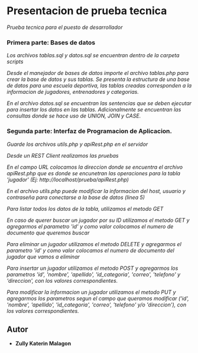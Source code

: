 # Presentacion de prueba tecnica

_Prueba tecnica para el puesto de desarrollador_


### Primera parte: Bases de datos


_Los archivos tablas.sql y datos.sql se encuentran dentro de la carpeta scripts_

_Desde el manejador de bases de datos importe el archivo tablas.php para crear la base de datos y sus tablas. Se presenta la estructura de una base de datos para una escuela deportiva, las tablas creadas corresponden a la informacion de jugadores, entrenadores y categorias._

_En el archivo datos.sql se encuentran las sentencias que se deben ejecutar para insertar los datos en las tablas. Adicionalmente se encuentran las consultas donde se hace uso de UNION, JOIN y CASE._

### Segunda parte: Interfaz de Programacion de Aplicacion.

_Guarde los archivos utils.php y apiRest.php en el servidor_

_Desde un REST Client realizamos las pruebas_

_En el campo URL colocamos la direccion donde se encuentra el archivo apiRest.php que es donde se encunetran las operaciones para la tabla 'jugador' (Ej: http://localhost/prueba/apiRest.php)_

_En el archivo utils.php puede modificar la informacion del host, usuario y contraseña para conectarse a la base de datos (linea 5)_

_Para listar todos los datos de la tabla, utilizamos el metodo GET_

_En caso de querer buscar un jugador por su ID utilizamos el metodo GET y agregarmos el parametro 'id' y como valor colocamos el numero de documento que queremos buscar_

_Para eliminar un jugador utilizamos el metodo DELETE y agregarmos el parametro 'id' y como valor colocamos el numero de documento del jugador que vamos a eliminar_

_Para insertar un jugador utilizamos el metodo POST y agregarmos los parametros 'id', 'nombre', 'apellido', 'id_categoria', 'correo', 'telefono' y 'direccion', con los valores correspondientes._

_Para modificar la informacion un jugador utilizamos el metodo PUT y agregarmos los parametros segun el campo que queramos modificar ('id', 'nombre', 'apellido', 'id_categoria', 'correo', 'telefono' y/o 'direccion'), con los valores correspondientes._



## Autor

* **Zully Katerin Malagon**